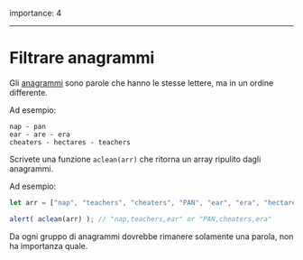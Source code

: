 importance: 4

---

# Filtrare anagrammi

Gli [anagrammi](https://en.wikipedia.org/wiki/Anagram) sono parole che hanno le stesse lettere, ma in un ordine differente.

Ad esempio:

```
nap - pan
ear - are - era
cheaters - hectares - teachers
```

Scrivete una funzione `aclean(arr)` che ritorna un array ripulito dagli anagrammi.

Ad esempio:

```js
let arr = ["nap", "teachers", "cheaters", "PAN", "ear", "era", "hectares"];

alert( aclean(arr) ); // "nap,teachers,ear" or "PAN,cheaters,era"
```

Da ogni gruppo di anagrammi dovrebbe rimanere solamente una parola, non ha importanza quale.

